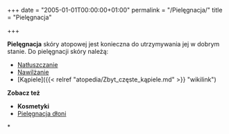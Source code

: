 +++
date = "2005-01-01T00:00:00+01:00"
permalink = "/Pielęgnacja/"
title = "Pielęgnacja"

+++

**Pielęgnacja** skóry atopowej jest konieczna do utrzymywania jej w dobrym stanie. Do pielęgnacji skóry należą:

-   [Natłuszczanie](/atopedia/Natłuszczanie "wikilink")
-   [Nawilżanie](/atopedia/Nawilżanie "wikilink")
-   [Kąpiele]({{< relref "atopedia/Zbyt_częste_kąpiele.md" >}} "wikilink")

**Zobacz też**

-   **Kosmetyki**
-   [Pielęgnacja dłoni](/atopedia/Pielęgnacja_dłoni "wikilink")

\*
